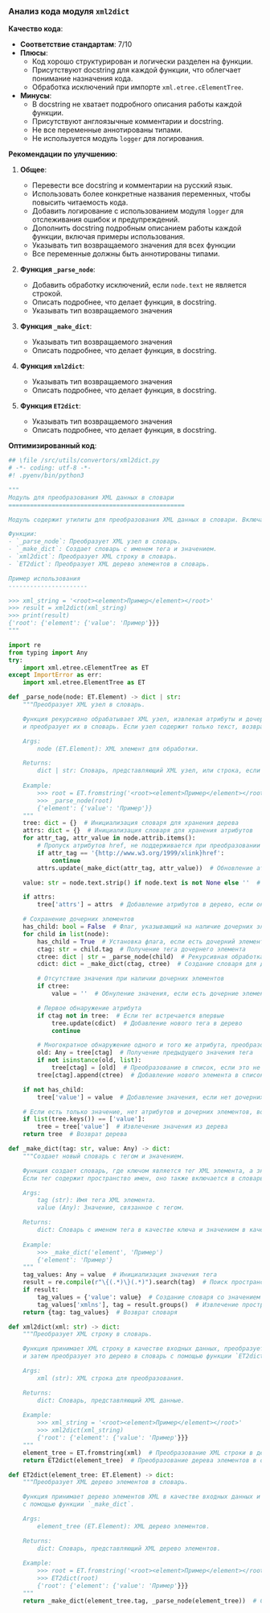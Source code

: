### **Анализ кода модуля `xml2dict`**

**Качество кода**:
- **Соответствие стандартам**: 7/10
- **Плюсы**:
  - Код хорошо структурирован и логически разделен на функции.
  - Присутствуют docstring для каждой функции, что облегчает понимание назначения кода.
  - Обработка исключений при импорте `xml.etree.cElementTree`.
- **Минусы**:
  - В docstring не хватает подробного описания работы каждой функции.
  - Присутствуют англоязычные комментарии и docstring.
  - Не все переменные аннотированы типами.
  - Не используется модуль `logger` для логирования.

**Рекомендации по улучшению**:

1. **Общее**:
   - Перевести все docstring и комментарии на русский язык.
   - Использовать более конкретные названия переменных, чтобы повысить читаемость кода.
   - Добавить логирование с использованием модуля `logger` для отслеживания ошибок и предупреждений.
   - Дополнить docstring подробным описанием работы каждой функции, включая примеры использования.
   - Указывать тип возвращаемого значения для всех функции
   - Все переменные должны быть аннотированы типами.

2. **Функция `_parse_node`**:
   - Добавить обработку исключений, если `node.text` не является строкой.
   - Описать подробнее, что делает функция, в docstring.
   - Указывать тип возвращаемого значения

3. **Функция `_make_dict`**:
   - Указывать тип возвращаемого значения
   - Описать подробнее, что делает функция, в docstring.

4. **Функция `xml2dict`**:
   - Указывать тип возвращаемого значения
   - Описать подробнее, что делает функция, в docstring.

5. **Функция `ET2dict`**:
   - Указывать тип возвращаемого значения
   - Описать подробнее, что делает функция, в docstring.

**Оптимизированный код**:

```python
## \file /src/utils/convertors/xml2dict.py
# -*- coding: utf-8 -*-
#! .pyenv/bin/python3

"""
Модуль для преобразования XML данных в словари
=================================================

Модуль содержит утилиты для преобразования XML данных в словари. Включает функции для парсинга XML строк и преобразования XML деревьев элементов в словарные представления.

Функции:
- `_parse_node`: Преобразует XML узел в словарь.
- `_make_dict`: Создает словарь с именем тега и значением.
- `xml2dict`: Преобразует XML строку в словарь.
- `ET2dict`: Преобразует XML дерево элементов в словарь.

Пример использования
----------------------

>>> xml_string = '<root><element>Пример</element></root>'
>>> result = xml2dict(xml_string)
>>> print(result)
{'root': {'element': {'value': 'Пример'}}}
"""

import re
from typing import Any
try:
    import xml.etree.cElementTree as ET
except ImportError as err:
    import xml.etree.ElementTree as ET

def _parse_node(node: ET.Element) -> dict | str:
    """Преобразует XML узел в словарь.

    Функция рекурсивно обрабатывает XML узел, извлекая атрибуты и дочерние элементы,
    и преобразует их в словарь. Если узел содержит только текст, возвращается только текст.

    Args:
        node (ET.Element): XML элемент для обработки.

    Returns:
        dict | str: Словарь, представляющий XML узел, или строка, если узел не имеет атрибутов и дочерних элементов.
    
    Example:
        >>> root = ET.fromstring('<root><element>Пример</element></root>')
        >>> _parse_node(root)
        {'element': {'value': 'Пример'}}
    """
    tree: dict = {}  # Инициализация словаря для хранения дерева
    attrs: dict = {}  # Инициализация словаря для хранения атрибутов
    for attr_tag, attr_value in node.attrib.items():
        # Пропуск атрибутов href, не поддерживается при преобразовании в словарь
        if attr_tag == '{http://www.w3.org/1999/xlink}href':
            continue
        attrs.update(_make_dict(attr_tag, attr_value))  # Обновление атрибутов

    value: str = node.text.strip() if node.text is not None else ''  # Извлечение и очистка текста узла

    if attrs:
        tree['attrs'] = attrs  # Добавление атрибутов в дерево, если они есть

    # Сохранение дочерних элементов
    has_child: bool = False  # Флаг, указывающий на наличие дочерних элементов
    for child in list(node):
        has_child = True  # Установка флага, если есть дочерний элемент
        ctag: str = child.tag  # Получение тега дочернего элемента
        ctree: dict | str = _parse_node(child)  # Рекурсивная обработка дочернего элемента
        cdict: dict = _make_dict(ctag, ctree)  # Создание словаря для дочернего элемента

        # Отсутствие значения при наличии дочерних элементов
        if ctree:
            value = ''  # Обнуление значения, если есть дочерние элементы

        # Первое обнаружение атрибута
        if ctag not in tree:  # Если тег встречается впервые
            tree.update(cdict)  # Добавление нового тега в дерево
            continue

        # Многократное обнаружение одного и того же атрибута, преобразование в список
        old: Any = tree[ctag]  # Получение предыдущего значения тега
        if not isinstance(old, list):
            tree[ctag] = [old]  # Преобразование в список, если это не список
        tree[ctag].append(ctree)  # Добавление нового элемента в список

    if not has_child:
        tree['value'] = value  # Добавление значения, если нет дочерних элементов

    # Если есть только значение, нет атрибутов и дочерних элементов, возврат значения напрямую
    if list(tree.keys()) == ['value']:
        tree = tree['value']  # Извлечение значения из дерева
    return tree  # Возврат дерева

def _make_dict(tag: str, value: Any) -> dict:
    """Создает новый словарь с тегом и значением.

    Функция создает словарь, где ключом является тег XML элемента, а значением - значение этого элемента.
    Если тег содержит пространство имен, оно также включается в словарь.

    Args:
        tag (str): Имя тега XML элемента.
        value (Any): Значение, связанное с тегом.

    Returns:
        dict: Словарь с именем тега в качестве ключа и значением в качестве значения словаря.
    
    Example:
        >>> _make_dict('element', 'Пример')
        {'element': 'Пример'}
    """
    tag_values: Any = value  # Инициализация значения тега
    result = re.compile(r"\{(.*)\}(.*)").search(tag)  # Поиск пространства имен в теге
    if result:
        tag_values = {'value': value}  # Создание словаря со значением
        tag_values['xmlns'], tag = result.groups()  # Извлечение пространства имен и тега
    return {tag: tag_values}  # Возврат словаря

def xml2dict(xml: str) -> dict:
    """Преобразует XML строку в словарь.

    Функция принимает XML строку в качестве входных данных, преобразует ее в дерево элементов
    и затем преобразует это дерево в словарь с помощью функции `ET2dict`.

    Args:
        xml (str): XML строка для преобразования.

    Returns:
        dict: Словарь, представляющий XML данные.
    
    Example:
        >>> xml_string = '<root><element>Пример</element></root>'
        >>> xml2dict(xml_string)
        {'root': {'element': {'value': 'Пример'}}}
    """
    element_tree = ET.fromstring(xml)  # Преобразование XML строки в дерево элементов
    return ET2dict(element_tree)  # Преобразование дерева элементов в словарь

def ET2dict(element_tree: ET.Element) -> dict:
    """Преобразует XML дерево элементов в словарь.

    Функция принимает дерево элементов XML в качестве входных данных и преобразует его в словарь
    с помощью функции `_make_dict`.

    Args:
        element_tree (ET.Element): XML дерево элементов.

    Returns:
        dict: Словарь, представляющий XML дерево элементов.
    
    Example:
        >>> root = ET.fromstring('<root><element>Пример</element></root>')
        >>> ET2dict(root)
        {'root': {'element': {'value': 'Пример'}}}
    """
    return _make_dict(element_tree.tag, _parse_node(element_tree))  # Создание словаря из дерева элементов